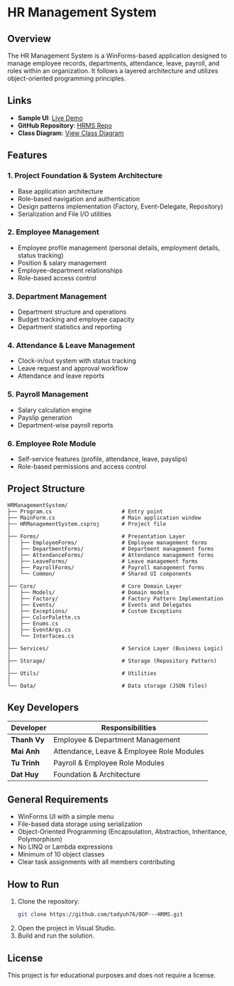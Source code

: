 # HR Management System

## Overview
The HR Management System is a WinForms-based application designed to manage employee records, departments, attendance, leave, payroll, and roles within an organization. It follows a layered architecture and utilizes object-oriented programming principles.

## Links
- **Sample UI**: [Live Demo](https://v0-hr-management-system-iota.vercel.app/)
- **GitHub Repository**: [HRMS Repo](https://github.com/tadyuh76/HRMS/)
- **Class Diagram**: [View Class Diagram](https://drive.google.com/file/d/1CUEI8IbjBwlp0hYt2TSFOpkpvLEALc8i/view?usp=sharing)

## Features
### 1. Project Foundation & System Architecture
- Base application architecture
- Role-based navigation and authentication
- Design patterns implementation (Factory, Event-Delegate, Repository)
- Serialization and File I/O utilities

### 2. Employee Management
- Employee profile management (personal details, employment details, status tracking)
- Position & salary management
- Employee-department relationships
- Role-based access control

### 3. Department Management
- Department structure and operations
- Budget tracking and employee capacity
- Department statistics and reporting

### 4. Attendance & Leave Management
- Clock-in/out system with status tracking
- Leave request and approval workflow
- Attendance and leave reports

### 5. Payroll Management
- Salary calculation engine
- Payslip generation
- Department-wise payroll reports

### 6. Employee Role Module
- Self-service features (profile, attendance, leave, payslips)
- Role-based permissions and access control

## Project Structure
```
HRManagementSystem/
├── Program.cs                      # Entry point
├── MainForm.cs                     # Main application window
├── HRManagementSystem.csproj       # Project file
│
├── Forms/                          # Presentation Layer
│   ├── EmployeeForms/              # Employee management forms
│   ├── DepartmentForms/            # Department management forms
│   ├── AttendanceForms/            # Attendance management forms
│   ├── LeaveForms/                 # Leave management forms
│   ├── PayrollForms/               # Payroll management forms
│   └── Common/                     # Shared UI components
│
├── Core/                           # Core Domain Layer
│   ├── Models/                     # Domain models
│   ├── Factory/                    # Factory Pattern Implementation
│   ├── Events/                     # Events and Delegates
│   ├── Exceptions/                 # Custom Exceptions
│   ├── ColorPalette.cs
│   ├── Enums.cs
│   ├── EventArgs.cs
│   └── Interfaces.cs
│
├── Services/                       # Service Layer (Business Logic)
│
├── Storage/                        # Storage (Repository Pattern)
│
├── Utils/                          # Utilities
│
└── Data/                           # Data storage (JSON files)
```

## Key Developers
| Developer | Responsibilities |
|-----------|-----------------|
| **Thanh Vy** | Employee & Department Management |
| **Mai Anh** | Attendance, Leave & Employee Role Modules |
| **Tu Trinh** | Payroll & Employee Role Modules |
| **Dat Huy** | Foundation & Architecture |

## General Requirements
- WinForms UI with a simple menu
- File-based data storage using serialization
- Object-Oriented Programming (Encapsulation, Abstraction, Inheritance, Polymorphism)
- No LINQ or Lambda expressions
- Minimum of 10 object classes
- Clear task assignments with all members contributing

## How to Run
1. Clone the repository:
   ```sh
   git clone https://github.com/tadyuh76/OOP---HRMS.git
   ```
2. Open the project in Visual Studio.
3. Build and run the solution.

## License
This project is for educational purposes and does not require a license.
